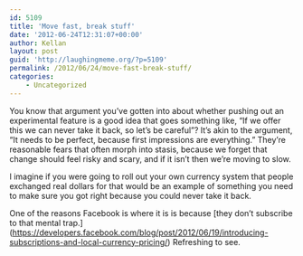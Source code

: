 ```yaml
---
id: 5109
title: 'Move fast, break stuff'
date: '2012-06-24T12:31:07+00:00'
author: Kellan
layout: post
guid: 'http://laughingmeme.org/?p=5109'
permalink: /2012/06/24/move-fast-break-stuff/
categories:
    - Uncategorized
---
```


You know that argument you’ve gotten into about whether pushing out an experimental feature is a good idea that goes something like, “If we offer this we can never take it back, so let’s be careful”? It’s akin to the argument, “It needs to be perfect, because first impressions are everything.” They’re reasonable fears that often morph into stasis, because we forget that change should feel risky and scary, and if it isn’t then we’re moving to slow.

I imagine if you were going to roll out your own currency system that people exchanged real dollars for that would be an example of something you need to make sure you got right because you could never take it back.

One of the reasons Facebook is where it is is because \[they don’t subscribe to that mental trap.\](https://developers.facebook.com/blog/post/2012/06/19/introducing-subscriptions-and-local-currency-pricing/) Refreshing to see.